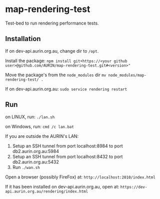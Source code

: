 map-rendering-test
=========================

Test-bed to run rendering performance tests.

## Installation

If on dev-api.aurin.org.au, change dir to `/opt`.

Install the package:
`npm install git+https://<your github user>@github.com/AURIN/map-rendering-test.git#<version>"`

Move the package's from the `node_modules` dir
`mv node_modules/map-rendering-test/ .`

If on dev-api.aurin.org.au:
`sudo service rendering restart`


## Run

on LINUX, run: `./lan.sh`

on Windows, run: `cmd /c lan.bat`

If you are outside the AURIN's LAN:
1) Setup an SSH tunnel from port localhost:8984 to port db2.aurin.org.au:5984
2) Setup an SSH tunnel from port localhost:8432 to port db2.aurin.org.au:5432
3) Run `./wan.sh`

Open a browser (possibly FireFox) at:
`http://localhost:2010/index.html`

If it has been installed on dev-api.aurin.org.au, open at:
`https://dev-api.aurin.org.au/rendering/index.html`
   